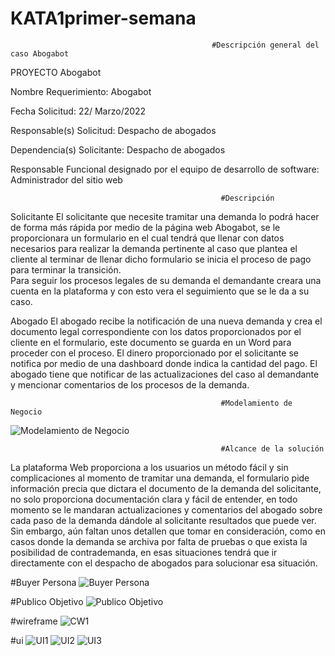 # KATA1primer-semana
                                                 #Descripción general del caso Abogabot
  
   PROYECTO  Abogabot 
   
   Nombre Requerimiento: 
   Abogabot 
   
   Fecha Solicitud: 
   22/ Marzo/2022
   
   Responsable(s) Solicitud: 
   Despacho de abogados 
   
   Dependencia(s) Solicitante: 
   Despacho de abogados 
   
   Responsable Funcional designado por el equipo de desarrollo de software: 
   Administrador del sitio web 

                                                   #Descripción
  Solicitante
     El solicitante que necesite tramitar una demanda lo podrá hacer de forma más rápida por medio de la página web Abogabot, se le proporcionara un formulario en el cual tendrá  que llenar con datos necesarios para realizar la demanda pertinente al caso que plantea el cliente al terminar de llenar dicho formulario se inicia el proceso de pago para terminar la transición.   
Para seguir los procesos legales de su demanda el demandante creara una cuenta en la plataforma y con esto vera el seguimiento que se le da a su caso. 
  
  Abogado
     El abogado recibe la notificación de una nueva demanda y crea el documento legal correspondiente con los datos proporcionados por el cliente en el formulario, este documento se guarda en un Word para proceder con el proceso. 
El dinero proporcionado por el solicitante se notifica por medio de una dashboard donde indica la cantidad del pago. 
El abogado tiene que notificar de las actualizaciones del caso al demandante y mencionar comentarios de los procesos de la demanda.

                                                   #Modelamiento de Negocio
   ![Modelamiento de Negocio](https://user-images.githubusercontent.com/89712396/156656163-f175a843-9f75-4e15-a517-9f4a9b8c0b83.jpg)

                                                   #Alcance de la solución
   La plataforma Web proporciona a los usuarios un método fácil y sin complicaciones al momento de tramitar una demanda, el formulario pide información precia que dictara el documento de la demanda del solicitante, no solo proporciona documentación clara y fácil de entender, en todo momento se le mandaran actualizaciones y comentarios del abogado sobre cada paso de la demanda dándole al solicitante resultados que puede ver.
Sin embargo, aún faltan unos detallen que tomar en consideración, como en casos donde la demanda se archiva por falta de pruebas o que exista la posibilidad de contrademanda, en esas situaciones tendrá que ir directamente con el despacho de abogados para solucionar esa situación.

#Buyer Persona
![Buyer Persona](https://user-images.githubusercontent.com/89712396/156656847-82f96c64-36fd-42e0-b0b6-1540db51790a.jpg)

#Publico Objetivo
![Publico Objetivo](https://user-images.githubusercontent.com/89712396/156656877-8e9f3e18-87bd-404b-a657-67e7976f6afe.jpg)

#wireframe
![CW1](https://user-images.githubusercontent.com/89712396/156678022-0bdd7969-9066-4e26-a61f-deb9c3f7df52.jpg)


#ui
![UI1](https://user-images.githubusercontent.com/89712396/156656953-c07f4425-038f-40e4-a9f2-6541208efb23.jpg)
![UI2](https://user-images.githubusercontent.com/89712396/156656956-8182a4bf-464e-40bf-b616-02197a3be652.jpg)
![UI3](https://user-images.githubusercontent.com/89712396/156656957-a8f909fb-845c-4320-a2ff-38cb91718c17.jpg)
